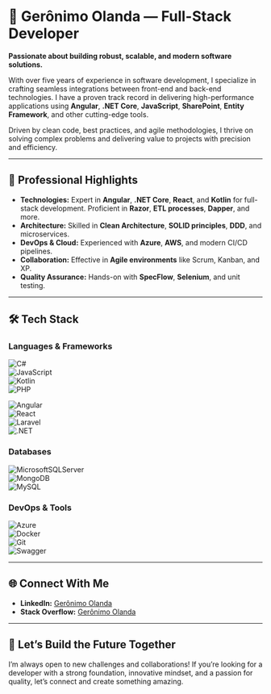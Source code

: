 # 🌟 Gerônimo Olanda — Full-Stack Developer  

**Passionate about building robust, scalable, and modern software solutions.**  

With over five years of experience in software development, I specialize in crafting seamless integrations between front-end and back-end technologies. I have a proven track record in delivering high-performance applications using **Angular**, **.NET Core**, **JavaScript**, **SharePoint**, **Entity Framework**, and other cutting-edge tools.  

Driven by clean code, best practices, and agile methodologies, I thrive on solving complex problems and delivering value to projects with precision and efficiency.  

---

## 💼 Professional Highlights  

- **Technologies:** Expert in **Angular**, **.NET Core**, **React**, and **Kotlin** for full-stack development. Proficient in **Razor**, **ETL processes**, **Dapper**, and more.  
- **Architecture:** Skilled in **Clean Architecture**, **SOLID principles**, **DDD**, and microservices.  
- **DevOps & Cloud:** Experienced with **Azure**, **AWS**, and modern CI/CD pipelines.  
- **Collaboration:** Effective in **Agile environments** like Scrum, Kanban, and XP.  
- **Quality Assurance:** Hands-on with **SpecFlow**, **Selenium**, and unit testing.  

---

## 🛠️ Tech Stack  

### **Languages & Frameworks**  
![C#](https://img.shields.io/badge/c%23-%23239120.svg?style=for-the-badge&logo=csharp&logoColor=white)  
![JavaScript](https://img.shields.io/badge/javascript-%23323330.svg?style=for-the-badge&logo=javascript&logoColor=%23F7DF1E)  
![Kotlin](https://img.shields.io/badge/kotlin-%237F52FF.svg?style=for-the-badge&logo=kotlin&logoColor=white)  
![PHP](https://img.shields.io/badge/php-%23777BB4.svg?style=for-the-badge&logo=php&logoColor=white)  

![Angular](https://img.shields.io/badge/angular-%23DD0031.svg?style=for-the-badge&logo=angular&logoColor=white)  
![React](https://img.shields.io/badge/react-%2320232a.svg?style=for-the-badge&logo=react&logoColor=%2361DAFB)  
![Laravel](https://img.shields.io/badge/laravel-%23FF2D20.svg?style=for-the-badge&logo=laravel&logoColor=white)  
![.NET](https://img.shields.io/badge/.NET-5C2D91?style=for-the-badge&logo=.net&logoColor=white)  

### **Databases**  
![MicrosoftSQLServer](https://img.shields.io/badge/Microsoft%20SQL%20Server-CC2927?style=for-the-badge&logo=microsoft%20sql%20server&logoColor=white)  
![MongoDB](https://img.shields.io/badge/MongoDB-%234ea94b.svg?style=for-the-badge&logo=mongodb&logoColor=white)  
![MySQL](https://img.shields.io/badge/mysql-4479A1.svg?style=for-the-badge&logo=mysql&logoColor=white)  

### **DevOps & Tools**  
![Azure](https://img.shields.io/badge/azure-%230072C6.svg?style=for-the-badge&logo=microsoftazure&logoColor=white)  
![Docker](https://img.shields.io/badge/docker-%230db7ed.svg?style=for-the-badge&logo=docker&logoColor=white)  
![Git](https://img.shields.io/badge/git-%23F05033.svg?style=for-the-badge&logo=git&logoColor=white)  
![Swagger](https://img.shields.io/badge/-Swagger-%23Clojure?style=for-the-badge&logo=swagger&logoColor=white)  

---

## 🌐 Connect With Me  

- **LinkedIn:** [Gerônimo Olanda](https://www.linkedin.com/in/ger%C3%B4nimo-olanda-9a6a4313a/)  
- **Stack Overflow:** [Gerônimo Olanda](https://stackoverflow.com/users/15027309/geronimo-olanda)  

---

## 🚀 Let’s Build the Future Together  

I’m always open to new challenges and collaborations! If you’re looking for a developer with a strong foundation, innovative mindset, and a passion for quality, let’s connect and create something amazing.  
